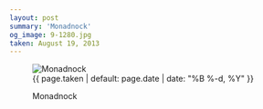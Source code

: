 ```yaml
---
layout: post
summary: 'Monadnock'
og_image: 9-1280.jpg
taken: August 19, 2013
---
```


<figure class="post" data-src="{{ site.assets_url }}/{{ page.og_image }}">
<img alt="Monadnock" sizes="(min-width: 700px) 50vw, calc(100vw - 2rem)" src="{{ site.assets_url }}/9-640.jpg" srcset="{{ site.assets_url }}/9-1280.jpg 1280w, {{ site.assets_url }}/9-960.jpg 960w, {{ site.assets_url }}/9-640.jpg 640w, {{ site.assets_url }}/9-320.jpg 320w"/>
<figcaption>
<time>{{ page.taken | default: page.date | date: "%B %-d, %Y" }}</time>
<p>Monadnock</p>
</figcaption>
</figure>
